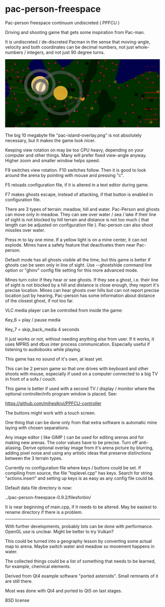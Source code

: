 # pac-person-freespace

Pac-person freespace continuum undiscreted ( PPFCU )

Driving and shooting game that gets some inspiration from Pac-man. 

It is undiscreted / de-discreted Pacman in the sense that moving-angle, velocity and both coordinates can be decimal numbers, not just whole-numbers / integers, and not just 90 degree turns.

![pic](screenshots/Screenshot1.png)


The big 10 megabyte file "pac-island-overlay.png" is not absolutely necessary, but it makes the game look nicer.

Keeping view rotation on may be too CPU heavy, depending on your computer and other things. Many will prefer fixed view-angle anyway. Higher zoom and smaller window helps speed.

F9 switches view rotation. F10 switches follow. Then it is good to look around the arena by pointing with mouse and pressing "c".

F5 reloads configuration file, if it is altered in a text editor during game.

F7 makes ghosts escape, instead of attacking, if that button is enabled in configuration file.

There are 3 types of terrain: meadow, hill and water. Pac-Person and ghosts can move only in meadow. They can see over water / sea / lake if their line of sight is not blocked by hill terrain and distance is not too much ( that length can be adjusted on configuration file ). Pac-person can also shoot missiles over water. 

Press m to lay one mine. If a yellow light is on a mine center, it can not explode. Mines have a safety feature that deactivates them near Pac-person. 

Default mode has all ghosts visible all the time, but this game is better if ghosts can be seen only in line of sight. Use --ghostshide command line option or "ghinv" config file setting for this more advanced mode.

Mines turn color if they hear or see ghosts. If they see a ghost, i.e. their line of sight is not blocked by a hill and distance is close enough, they report it's precise location. Mines can hear ghosts over hills but can not report precise location just by hearing. Pac-person has some information about distance of the closest ghost, if not too far.

VLC media player can be controlled from inside the game:

Key_6 = play / pause media

Key_7 = skip_back_media 4 seconds

It just works or not, without needing anything else from user. If it works, it uses MPRIS and dbus inter process communication. Especially useful if listening to audiobooks while playing.

This game has no sound of it's own, at least yet.

This can be 2 person game so that one drives with keyboard and other shoots with mouse, especially if used on a computer connected to a big TV in front of a sofa / couch.

This game is better if used with a second TV / display / monitor where the optional controller/info program window is placed. See:

https://github.com/miheslkivi/PPFCU-controller

The buttons might work with a touch screen. 

One thing that can be done only from that extra software is automatic mine laying with chosen separations.

Any image editor ( like GIMP ) can be used for editing arenas and for making new arenas. The color values have to be precise. Turn off anti-aliasing. Derive optional overlay image from it's arena picture by blurring, adding pixel noise and using any artistic ideas that preserve distinctions between the 3 terrain types.

Currently no configuration file where keys / buttons could be set. If compiling from source, the file "toplevel.cpp" has keys. Search for string "actions.insert" and setting up keys is as easy as any config file could be.

Default data file directory is now:

../pac-person-freespace-0.9.2/filesforbin/

It is near beginning of main.cpp, if it needs to be altered. May be easiest to rename directory if there is a problem.

---------------------------------------

With further developments, probably lots can be done with performance. OpenGL use is unclear. Might be better to try Vulkan?

This could be turned into a geography lesson by converting some actual map to arena.
Maybe switch water and meadow so movement happens in water.

The collected things could be a list of something that needs to be learned, for example, chemical elements.

Derived from Qt4 example software "ported asteroids". Small remnants of it are still there.

Most was done with Qt4 and ported to Qt5 on last stages.

BSD license




